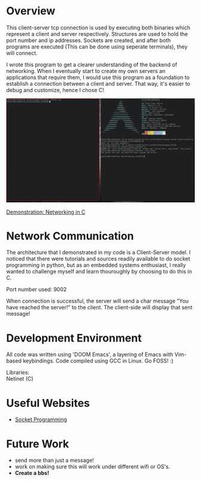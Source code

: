 # Overview

This client-server tcp connection is used by executing both binaries which represent a client and server respectively. Structures are used to hold the port number and ip addresses. Sockets are created, and after both programs are executed (This can be done using seperate terminals), they will connect.  

I wrote this program to get a clearer understanding of the backend of networking. When I eventually start to create my own servers an applications that require them, I would use this program as a foundation to establish a connection between a client and server. That way, it's easier to debug and customize, hence I chose C!  

![Screenshot of connection](screenshot_networkingc.png)  

[Demonstration: Networking in C](https://youtu.be/NmL78i3G03w)  
# Network Communication

The architecture that I demonstrated in my code is a Client-Server model. I noticed that there were tutorials and sources readily available to do socket programming in python, but as an embedded systems enthusiast, I really wanted to challenge myself and learn thouroughly by choosing to do this in C.

Port number used: 9002  

When connection is successful, the server will send a char message "You have reached the server!" to the client. The client-side will display that sent message!   

# Development Environment

All code was written using 'DOOM Emacs', a layering of Emacs with Vim-based keybindings. Code compiled using GCC in Linux. Go FOSS! :)  

Libraries:  
Netinet (C)  

# Useful Websites

* [Socket Programming](https://www.geeksforgeeks.org/socket-programming-cc/)

# Future Work

* send more than just a message!  
* work on making sure this will work under different wifi or OS's.  
* **Create a bbs!**  
